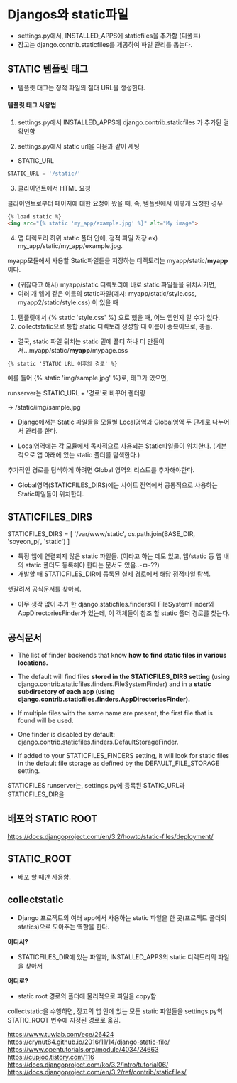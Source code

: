 

# Djangos와 static파일

- settings.py에서, INSTALLED_APPS에 staticfiles을 추가함 (디폴트)
- 장고는 django.contrib.staticfiles를 제공하여 파일 관리를 돕는다.

## STATIC 템플릿 태그

- 템플릿 태그는 정적 파일의 절대 URL을 생성한다. 


#### 템플릿 태그 사용법

1. settings.py에서 INSTALLED_APPS에   django.contrib.staticfiles 가 추가된 걸 확인함

2. settings.py에서 static url을 다음과 같이 세팅

- STATIC_URL 
```python
STATIC_URL = '/static/'
```


3. 클라이언트에서 HTML 요청

클라이언트로부터 페이지에 대한 요청이 왔을 때, 즉, 템플릿에서 이렇게 요청한 경우 

```html
{% load static %}
<img src="{% static 'my_app/example.jpg' %}" alt="My image">
```

4. 앱 디렉토리 하위 static 폴더 안에, 정적 파일 저장 
ex) my_app/static/my_app/example.jpg.

myapp모듈에서 사용할 Static파일들을 저장하는 디렉토리는 myapp/static/**myapp** 이다. 

- (귀찮다고 해서) myapp/static 디렉토리에 바로 static 파일들을 위치시키면, 
- 여러 개 앱에 같은 이름의 static파일(예시: myapp/static/style.css, myapp2/static/style.css) 이 있을 때 
1. 템플릿에서 {% static 'style.css' %} 으로 했을 때, 어느 앱인지 알 수가 없다. 
2. collectstatic으로 통합 static 디렉토리 생성할 때 이름이 중복이므로, 충돌. 


- 결국, static 파일 위치는 static 밑에 폴더 하나 더 만들어서...myapp/static/**myapp**/mypage.css

 

```html
{% static 'STATUC URL 이후의 경로' %}
```

예를 들어 
{% static 'img/sample.jpg' %}로, 태그가 있으면, 

runserver는 STATIC_URL + '경로'로 바꾸어 렌더링

-> /static/img/sample.jpg 



- Django에서는 Static 파일들을 모듈별 Local영역과 Global영역 두 단계로 나누어서 관리를 한다. 


- Local영역에는 각 모듈에서 독자적으로 사용되는 Static파일들이 위치한다. (기본적으로 앱 아래에 있는 static 폴더를 탐색한다.)

추가적인 경로를 탐색하게 하려면 Global 영역의 리스트를 추가해야한다.
- Global영역(STATICFILES_DIRS)에는 사이트 전역에서 공통적으로 사용하는 Static파일들이 위치한다.



## STATICFILES_DIRS

STATICFILES_DIRS = [
 '/var/www/static', 
 os.path.join(BASE_DIR, 'soyeon_pj', 'static')
]

- 특정 앱에 연결되지 않은 static 파일들.  (이라고 하는 데도 있고, 앱/static 등 앱 내의 static 폴더도 등록해야 한다는 문서도 있음..-ㅁ-??)
- 개발할 때 STATICFILES_DIR에 등록된 실제 경로에서 해당 정적파일 탐색. 

햇갈려서 공식문서를 찾아봄.

- 아무 생각 없이 추가 한 django.staticfiles.finders에 FileSystemFinder와 AppDirectoriesFinder가 있는데, 이 객체들이 참조 할 static 폴더 경로를 찾는다. 
 
## 공식문서

- The list of finder backends that know **how to find static files in various locations.**

- The default will find files **stored in the STATICFILES_DIRS setting** (using django.contrib.staticfiles.finders.FileSystemFinder) and in a **static subdirectory of each app (using django.contrib.staticfiles.finders.AppDirectoriesFinder).**
 
- If multiple files with the same name are present, the first file that is found will be used. 

- One finder is disabled by default: django.contrib.staticfiles.finders.DefaultStorageFinder. 

- If added to your STATICFILES_FINDERS setting, it will look for static files in the default file storage as defined by the DEFAULT_FILE_STORAGE setting.


STATICFILES 
runserver는, settings.py에 등록된 STATIC_URL과 STATICFILES_DIR을 

## 배포와 STATIC ROOT 
https://docs.djangoproject.com/en/3.2/howto/static-files/deployment/

## STATIC_ROOT 
- 배포 할 때만 사용함. 


## collectstatic

- Django 프로젝트의 여러 app에서 사용하는 static 파일을 한 곳(프로젝트 폴더의 statics)으로 모아주는 역할을 한다.

**어디서?**
- STATICFILES_DIR에 있는 파일과, INSTALLED_APPS의 static 디렉토리의 파일을 찾아서

**어디로?**
- static root 경로의 폴더에 물리적으로 파일을 copy함

collectstatic을 수행하면, 장고의 앱 안에 있는 모든 static 파일들을 settings.py의 STATIC_ROOT 변수에 지정된 경로로 옮김.

https://www.tuwlab.com/ece/26424
https://crynut84.github.io/2016/11/14/django-static-file/
https://www.opentutorials.org/module/4034/24663
https://cupjoo.tistory.com/116
https://docs.djangoproject.com/ko/3.2/intro/tutorial06/
https://docs.djangoproject.com/en/3.2/ref/contrib/staticfiles/

